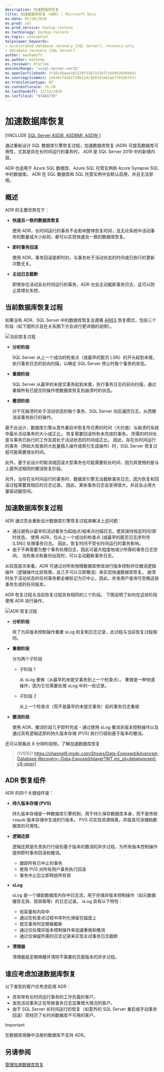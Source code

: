 ```yaml
---
description: 加速数据库恢复
title: 加速数据库恢复 (ADR) | Microsoft Docs
ms.date: 05/20/2020
ms.prod: sql
ms.prod_service: backup-restore
ms.technology: backup-restore
ms.topic: conceptual
helpviewer_keywords:
- accelerated database recovery [SQL Server], recovery-only
- database recovery [SQL Server]
author: mashamsft
ms.author: mathoma
ms.reviewer: kfarlee
monikerRange: '>=sql-server-ver15'
ms.openlocfilehash: fc56c4baae161570f3167323bf7c6b9d26d6beb1
ms.sourcegitcommit: 1a544cf4dd2720b124c3697d1e62ae7741db757c
ms.translationtype: HT
ms.contentlocale: zh-CN
ms.lasthandoff: 12/14/2020
ms.locfileid: "97483739"
---
```

# <a name="accelerated-database-recovery"></a>加速数据库恢复

[!INCLUDE [SQL Server ASDB, ASDBMI, ASDW ](../includes/applies-to-version/sql-asdb-asdbmi-asa.md)]

通过重新设计 SQL 数据库引擎恢复过程，加速数据库恢复 (ADR) 可提高数据库可用性，尤其是存在长时间运行的事务时。 ADR 是 SQL Server 2019 中的新增内容。 

ADR 也适用于 Azure SQL 数据库、Azure SQL 托管实例和 Azure Synapse SQL 中的数据库。 ADR 在 SQL 数据库和 SQL 托管实例中会默认启用，并且无法禁用。 

## <a name="overview"></a>概述

ADR 的主要优势在于：

- **快速且一致的数据库恢复**

  使用 ADR，长时间运行的事务不会影响整体恢复时间，且无论系统中活动事务的数量或大小如何，都可以实现快速且一致的数据库恢复。

- **即时事务回滚**

  使用 ADR，事务回滚是即时的，与事务处于活动状态的时间或已执行的更新次数无关。

- **主动日志截断**

  即使存在活动且长时间运行的事务，ADR 也会主动截断事务日志，这可以防止其增长失控。

## <a name="the-current-database-recovery-process"></a>当前数据库恢复过程

如果没有 ADR，SQL Server 中的数据库恢复会遵循 [ARIES](https://people.eecs.berkeley.edu/~brewer/cs262/Aries.pdf) 恢复模式，包括三个阶段（如下图所示且在关系图下方会进行更详细的说明）。

![当前恢复过程](./media/accelerated-database-recovery-concepts/current-recovery-process.png)

- **分析阶段**

  SQL Server 从上一个成功的检查点（或最早的脏页 LSN）的开头起到末尾，执行事务日志的前向扫描，以确定 SQL Server 停止时每个事务的状态。

- **重做阶段**

  SQL Server 从最早的未提交事务起到末尾，执行事务日志的前向扫描，通过重做所有已提交的操作使数据库恢复到崩溃时的状态。

- **撤消阶段**

  对于在崩溃时处于活动状态的每个事务，SQL Server 向后遍历日志，从而撤消该事务执行的操作。

基于此设计，数据库引擎从意外重启中恢复所花费的时间（大约值）与崩溃时系统中最长活动事务的大小成正比。 恢复需要回滚所有未完成的事务。 所需的时间长度与事务已执行的工作及其处于活动状态的时间成正比。 因此，存在长时间运行的事务（例如大型表的大批量插入操作或索引生成操作）时，SQL Server 恢复过程可能需要很长时间。

此外，基于此设计的取消或回滚大型事务也可能需要较长时间，因为其使用的是与上面所述相同的撤消恢复阶段。

另外，当存在长时间运行的事务时，数据库引擎无法截断事务日志，因为恢复和回滚过程需要其相应的日志记录。 因此，某些事务日志会变得很大，并且会占用大量驱动器空间。

## <a name="the-accelerated-database-recovery-process"></a>加速数据库恢复过程

ADR 通过完全重新设计数据库引擎恢复过程来解决上述问题：

- 通过避免以最早的活动事务为起始点/结束点扫描日志，使其保持恒定时间/即时状态。 使用 ADR，仅从上一个成功的检查点 [或最早的脏页日志序列号 (LSN)] 处理事务日志。 因此，恢复时间不受长时间运行的事务影响。
- 由于不再需要为整个事务处理日志，因此可最大程度地减少所需的事务日志空间。 当检查点和备份出现时，可以主动截断事务日志。

从较高层次来看，ADR 可通过对所有物理数据库修改进行版本控制并仅撤消逻辑操作（逻辑操作比较有限，且几乎可以立即撤消）来实现快速数据库恢复。 崩溃时处于活动状态的任何事务都会被标记为已中止，因此，并发用户查询可忽略这些事务生成的任何版本。

ADR 恢复过程与当前恢复过程具有相同的三个阶段。 下图说明了如何在这些阶段使用 ADR 进行操作。

![ADR 恢复过程](./media/accelerated-database-recovery-concepts/adr-recovery-process.png)

- **分析阶段**

  除了为非版本控制操作重建 sLog 和复制日志记录，此过程与当前恢复过程相同。
  
- **重做阶段**

  分为两个子阶段
  - 子阶段 1

      从 sLog 重做（从最早的未提交事务到上一个检查点）。 重做是一种快速操作，因为它仅需要处理 sLog 中的一些记录。

  - 子阶段 2

     从上一个检查点（而不是最早的未提交事务）起的事务日志重做
     
- **撤消阶段**

   使用 ADR，撤消阶段几乎即时完成 - 通过使用 sLog 撤消非版本控制操作以及通过具有逻辑还原的持久版本存储 (PVS) 执行行级别基于版本的撤消。

还可以观看此 8 分钟的视频，了解加速数据库恢复

> [!VIDEO https://channel9.msdn.com/Shows/Data-Exposed/Advanced-Database-Recovery--Data-Exposed/player?WT.mc_id=dataexposed-c9-niner]

## <a name="adr-recovery-components"></a>ADR 恢复组件

ADR 的四个关键组件是：

- **持久版本存储 (PVS)**

  持久版本存储是一种数据库引擎机制，用于持久保存数据库本身，而不是传统 `tempdb` 版本存储中生成的行版本。 PVS 可实现资源隔离，并提高可读辅助数据库的可用性。

- **逻辑还原**

  逻辑还原是负责执行行级别基于版本的撤消的异步过程，为所有版本控制操作提供即时事务回滚和撤消。

  - 跟踪所有已中止的事务
  - 使用 PVS 对所有用户事务执行回滚
  - 事务中止后立即释放所有锁

- **sLog**

  sLog 是一个辅助数据库内存中日志流，用于存储非版本控制操作（如元数据缓存无效、锁获取等）的日志记录。 sLog 具有以下特性：

  - 低容量和内存中
  - 通过在检查点过程中序列化保留在磁盘上
  - 提交事务时定期被截断
  - 通过仅处理非版本控制操作来加速重做和撤消  
  - 通过仅保留所需的日志记录来实现主动事务日志截断

- **清理器**

  清理器是定期唤醒并清除不需要的页面版本的异步过程。

## <a name="who-should-consider-accelerated-database-recovery"></a>谁应考虑加速数据库恢复

以下类型的客户应考虑启用 ADR：

- 具有带有长时间运行事务的工作负载的客户。
- 发现活动事务正在导致事务日志显著增大情况的客户。  
- 由于 SQL Server 长时间运行的恢复（如意外的 SQL Server 重启或手动事务回滚）而经历了长时间数据库不可用的客户。

>[!IMPORTANT]
>在数据库镜像中注册的数据库不支持 ADR。

## <a name="see-also"></a>另请参阅  

[管理加速数据库恢复](accelerated-database-recovery-management.md)
